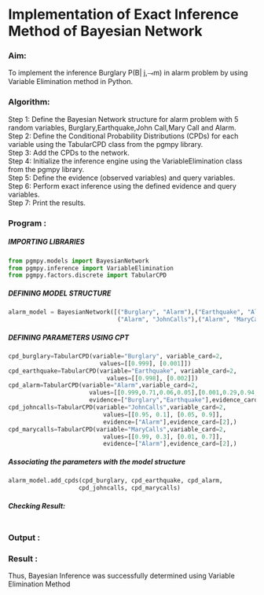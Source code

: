 # Implementation of Exact Inference Method of Bayesian Network
### Aim:
To implement the inference Burglary P(B| j,⥗m) in alarm problem by using Variable Elimination method in Python.
### Algorithm:
Step 1: Define the Bayesian Network structure for alarm problem with 5 random variables, Burglary,Earthquake,John Call,Mary Call and Alarm.<br>
Step 2: Define the Conditional Probability Distributions (CPDs) for each variable using the TabularCPD class from the pgmpy library.<br>
Step 3: Add the CPDs to the network.<br>
Step 4: Initialize the inference engine using the VariableElimination class from the pgmpy library.<br>
Step 5: Define the evidence (observed variables) and query variables.<br>
Step 6: Perform exact inference using the defined evidence and query variables.<br>
Step 7: Print the results.<br>

### Program :
##### IMPORTING LIBRARIES
```Python
from pgmpy.models import BayesianNetwork
from pgmpy.inference import VariableElimination
from pgmpy.factors.discrete import TabularCPD
```
##### DEFINING MODEL STRUCTURE
```Python 
alarm_model = BayesianNetwork([("Burglary", "Alarm"),("Earthquake", "Alarm"),
                               ("Alarm", "JohnCalls"),("Alarm", "MaryCalls"),])
```
##### DEFINING PARAMETERS USING CPT
```Python
cpd_burglary=TabularCPD(variable="Burglary", variable_card=2,
                          values=[[0.999], [0.001]])
cpd_earthquake=TabularCPD(variable="Earthquake", variable_card=2,
                            values=[[0.998], [0.002]])
cpd_alarm=TabularCPD(variable="Alarm",variable_card=2,
                       values=[[0.999,0.71,0.06,0.05],[0.001,0.29,0.94,0.95]],
                       evidence=["Burglary","Earthquake"],evidence_card=[2,2],)
cpd_johncalls=TabularCPD(variable="JohnCalls",variable_card=2,
                           values=[[0.95, 0.1], [0.05, 0.9]],
                           evidence=["Alarm"],evidence_card=[2],)
cpd_marycalls=TabularCPD(variable="MaryCalls",variable_card=2,
                           values=[[0.99, 0.3], [0.01, 0.7]],
                           evidence=["Alarm"],evidence_card=[2],)
```
##### Associating the parameters with the model structure
```Python
alarm_model.add_cpds(cpd_burglary, cpd_earthquake, cpd_alarm,
                    cpd_johncalls, cpd_marycalls)
```
##### Checking Result:

```Python

````


### Output :


### Result :
Thus, Bayesian Inference was successfully determined using Variable Elimination Method

